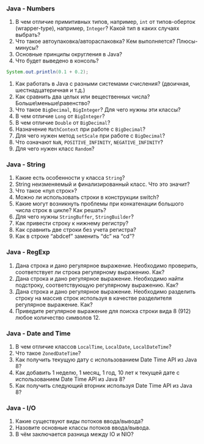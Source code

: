 ### Java - Numbers
1. В чем отличие примитивных типов, например, `int` от типов-оберток (wrapper-type), например, `Integer`? Какой тип в каких случаях выбрать?
1. Что такое автоупаковка/автораспаковка? Кем выполняется? Плюсы-минусы?
1. Основные принципы округления в Java?
1. Что будет выведено в консоль?
```java
System.out.println(0.1 + 0.2);
```
1. Как работать в Java c разными системами счисления? (двоичная, шестнадцатеричная и т.д.)
1. Как сравнить два целых или вещественных числа? Больше\меньше\равенство?
1. Что такое `BigDecimal`, `BigInteger`? Для чего нужны эти классы?
1. В чем отличие `Long` от `BigInteger`?
1. В чем отличие `Double` от `BigDecimal`?
1. Назначение `MathContext` при работе с `BigDecimal`?
1. Для чего нужен метод `setScale` при работе с `BigDecimal`?
1. Что означают `NaN`, `POSITIVE_INFINITY`, `NEGATIVE_INFINITY`?
1. Для чего нужен класс `Random`?

### Java - String
1. Какие есть особенности у класса `String`?
1. String неизменяемый и финализированный класс. Что это значит?
1. Что такое «пул строк»?
1. Можно ли использовать строки в конструкции switch?
1. Какие могут возникнуть проблемы при конкатенации большого числа строк в цикле? Как решать?
1. Для чего нужны `StringBuffer`, `StringBuilder`?
1. Как привести строку к нижнему регистру?
1. Как сравнить две строки без учета регистра?
1. Как в строке “abdсef” заменить “dс” на “cd”?

### Java - RegExp
1. Дана строка и дано регулярное выражение. Необходимо проверить, соответствует ли строка регулярному выражению. Как?
1. Дана строка и дано регулярное выражение. Необходимо найти подстроку, соответствующую регулярному выражению. Как?
1. Дана строка и дано регулярное выражение. Необходимо разделить строку на массив строк используя в качестве разделителя регулярное выражение. Как?
1. Приведите регулярное выражение для поиска строки вида 8 (912) любое количество символов 12.

### Java - Date and Time
1. В чем отличие классов `LocalTime`, `LocalDate`, `LocalDateTime`?
1. Что такое `ZonedDateTime`?
1. Как получить текущую дату с использованием Date Time API из Java 8?
1. Как добавить 1 неделю, 1 месяц, 1 год, 10 лет к текущей дате с использованием Date Time API из Java 8?
1. Как получить следующий вторник используя Date Time API из Java 8?

### Java - I/O
1. Какие существуют виды потоков ввода/вывода?
1. Назовите основные классы потоков ввода/вывода.
1. В чём заключается разница между IO и NIO?
